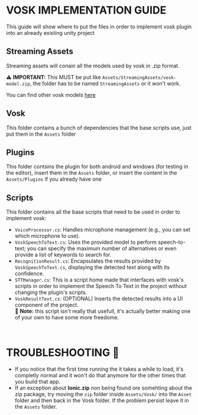 # VOSK IMPLEMENTATION GUIDE
This guide will show where to put the files in order to implement vosk plugin into an already existing unity project

## Streaming Assets
Streaming assets will conain all the models used by vosk in .zip format.<br>

⚠️ **IMPORTANT:** This MUST  be put like `Assets/StreamingAssets/vosk-model.zip`, the folder has to be named `StreamingAssets` or it won't work.

You can find other vosk models [here](https://alphacephei.com/vosk/models)

## Vosk
This folder contains a bunch of dependencies that the base scripts use, just put them in the `Assets` folder

## Plugins
This folder contsins the plugin for both android and windows (for testing in the editor), insert them in the `Assets` folder, or insert the content in the `Assets/Plugins` if you already have one

## Scripts
This folder contains all the base scripts that need to be used in order to implement vosk:
- `VoiceProcessor.cs`: Handles microphone management (e.g., you can set which microphone to use).
- `VoskSpeechToText.cs`: Uses the provided model to perform speech-to-text; you can specify the maximum number of alternatives or even provide a list of keywords to search for.
- `RecognitionResult.cs`: Encapsulates the results provided by `VoskSpeechToText.cs`, displaying the detected text along with its confidence.
- `STTManager.cs`: This is a script home made that interfaces with vosk's scripts in order to implement the Speech To Text in the project without changing the plugin's scripts.
- `VoskResultText.cs`: (OPTIONAL) Inserts the detected results into a UI component of the project.<br>
📝 **Note:** this script isn't really that usefull, it's actually better making one of your own to have some more freedome.

<br>

# TROUBLESHOOTING 🔧
- If you notice that the first time running the it takes a while to load, it's completly normal and it won't do that anymore for the other times that you build that app.
- If an exception about **Ionic.zip** non being found ore somehting about the zip package, try moving the `zip` folder inside `Assets/Vosk/` into the `Asset` folder and then back in the Vosk folder. If the problem persist leave it in the `Assets` folder.
